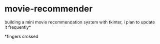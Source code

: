 # movie-recommender
building a mini movie recommendation system with tkinter, i plan to update it frequently*

*fingers crossed
